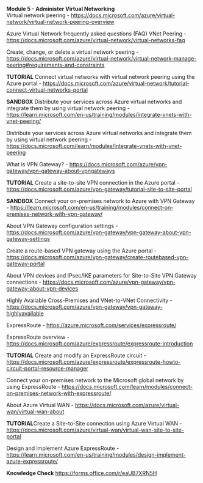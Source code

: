 **Module 5 - Administer Virtual Networking**<br />
Virtual network peering - https://docs.microsoft.com/azure/virtual-network/virtual-network-peering-overview

Azure Virtual Network frequently asked questions (FAQ) VNet Peering - https://docs.microsoft.com/azure/virtual-network/virtual-networks-faq

Create, change, or delete a virtual network peering - https://docs.microsoft.com/azure/virtual-network/virtual-network-manage-peering#requirements-and-constraints

**TUTORIAL** Connect virtual networks with virtual network peering using the Azure portal - https://docs.microsoft.com/azure/virtual-network/tutorial-connect-virtual-networks-portal

**SANDBOX** Distribute your services across Azure virtual networks and integrate them by using virtual network peering - https://learn.microsoft.com/en-us/training/modules/integrate-vnets-with-vnet-peering/

Distribute your services across Azure virtual networks and integrate them by using virtual network peering - https://docs.microsoft.com/learn/modules/integrate-vnets-with-vnet-peering

What is VPN Gateway? - https://docs.microsoft.com/azure/vpn-gateway/vpn-gateway-about-vpngateways

**TUTORIAL** Create a site-to-site VPN connection in the Azure portal -https://docs.microsoft.com/azure/vpn-gateway/tutorial-site-to-site-portal

**SANDBOX** Connect your on-premises network to Azure with VPN Gateway - https://learn.microsoft.com/en-us/training/modules/connect-on-premises-network-with-vpn-gateway/

About VPN Gateway configuration settings - https://docs.microsoft.com/azure/vpn-gateway/vpn-gateway-about-vpn-gateway-settings

Create a route-based VPN gateway using the Azure portal - https://docs.microsoft.com/azure/vpn-gateway/create-routebased-vpn-gateway-portal

About VPN devices and IPsec/IKE parameters for Site-to-Site VPN Gateway connections - https://docs.microsoft.com/azure/vpn-gateway/vpn-gateway-about-vpn-devices

Highly Available Cross-Premises and VNet-to-VNet Connectivity - https://docs.microsoft.com/azure/vpn-gateway/vpn-gateway-highlyavailable

ExpressRoute - https://azure.microsoft.com/services/expressroute/

ExpressRoute overview - https://docs.microsoft.com/azure/expressroute/expressroute-introduction

**TUTORIAL** Create and modify an ExpressRoute circuit - https://docs.microsoft.com/azure/expressroute/expressroute-howto-circuit-portal-resource-manager

Connect your on-premises network to the Microsoft global network by using ExpressRoute - https://docs.microsoft.com/learn/modules/connect-on-premises-network-with-expressroute/

About Azure Virtual WAN - https://docs.microsoft.com/azure/virtual-wan/virtual-wan-about

**TUTORIAL**Create a Site-to-Site connection using Azure Virtual WAN - https://docs.microsoft.com/azure/virtual-wan/virtual-wan-site-to-site-portal

Design and implement Azure ExpressRoute - https://learn.microsoft.com/en-us/training/modules/design-implement-azure-expressroute/

**Knowledge Check** https://forms.office.com/r/eaUB7XRN5H

